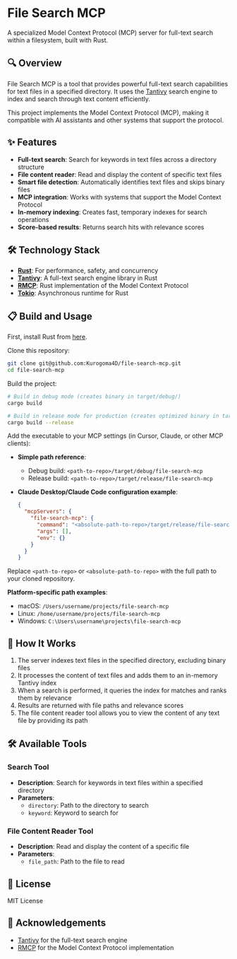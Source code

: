 # File Search MCP

A specialized Model Context Protocol (MCP) server for full-text search within a filesystem, built with Rust.

## 🔍 Overview

File Search MCP is a tool that provides powerful full-text search capabilities for text files in a specified directory. It uses the [Tantivy](https://github.com/quickwit-oss/tantivy) search engine to index and search through text content efficiently.

This project implements the Model Context Protocol (MCP), making it compatible with AI assistants and other systems that support the protocol.

## ✨ Features

- **Full-text search**: Search for keywords in text files across a directory structure
- **File content reader**: Read and display the content of specific text files
- **Smart file detection**: Automatically identifies text files and skips binary files
- **MCP integration**: Works with systems that support the Model Context Protocol
- **In-memory indexing**: Creates fast, temporary indexes for search operations
- **Score-based results**: Returns search hits with relevance scores

## 🛠️ Technology Stack

- **[Rust](https://www.rust-lang.org/)**: For performance, safety, and concurrency
- **[Tantivy](https://github.com/quickwit-oss/tantivy)**: A full-text search engine library in Rust
- **[RMCP](https://github.com/modelcontextprotocol/rust-sdk)**: Rust implementation of the Model Context Protocol
- **[Tokio](https://tokio.rs/)**: Asynchronous runtime for Rust

## 📋 Build and Usage

First, install Rust from [here](https://www.rust-lang.org/).

Clone this repository:
```bash
git clone git@github.com:Kurogoma4D/file-search-mcp.git
cd file-search-mcp
```

Build the project:
```bash
# Build in debug mode (creates binary in target/debug/)
cargo build

# Build in release mode for production (creates optimized binary in target/release/)
cargo build --release
```

Add the executable to your MCP settings (in Cursor, Claude, or other MCP clients):

- **Simple path reference**:
  - Debug build: `<path-to-repo>/target/debug/file-search-mcp`
  - Release build: `<path-to-repo>/target/release/file-search-mcp`

- **Claude Desktop/Claude Code configuration example**:
  ```json
  {
    "mcpServers": {
      "file-search-mcp": {
        "command": "<absolute-path-to-repo>/target/release/file-search-mcp",
        "args": [],
        "env": {}
      }
    }
  }
  ```

Replace `<path-to-repo>` or `<absolute-path-to-repo>` with the full path to your cloned repository.

**Platform-specific path examples**:
- macOS: `/Users/username/projects/file-search-mcp`
- Linux: `/home/username/projects/file-search-mcp`
- Windows: `C:\Users\username\projects\file-search-mcp`

## 🔄 How It Works

1. The server indexes text files in the specified directory, excluding binary files
2. It processes the content of text files and adds them to an in-memory Tantivy index
3. When a search is performed, it queries the index for matches and ranks them by relevance
4. Results are returned with file paths and relevance scores
5. The file content reader tool allows you to view the content of any text file by providing its path

## 🛠️ Available Tools

### Search Tool

- **Description**: Search for keywords in text files within a specified directory
- **Parameters**:
  - `directory`: Path to the directory to search
  - `keyword`: Keyword to search for

### File Content Reader Tool

- **Description**: Read and display the content of a specific file
- **Parameters**:
  - `file_path`: Path to the file to read

## 📄 License

MIT License

## 🙏 Acknowledgements

- [Tantivy](https://github.com/quickwit-oss/tantivy) for the full-text search engine
- [RMCP](https://github.com/modelcontextprotocol/rust-sdk) for the Model Context Protocol implementation
